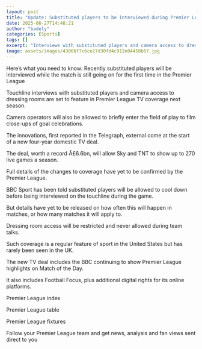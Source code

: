 ```yaml
---
layout: post
title: "Update: Substituted players to be interviewed during Premier League games"
date: 2025-06-27T14:48:21
author: "badely"
categories: [Sports]
tags: []
excerpt: "Interviews with substituted players and camera access to dressing rooms will feature in Premier League TV coverage next season."
image: assets/images/43066f7c6ce27d30fd4c912e04458b67.jpg
---
```


Here’s what you need to know: Recently substituted players will be interviewed while the match is still going on for the first time in the Premier League

Touchline interviews with substituted players and camera access to dressing rooms are set to feature in Premier League TV coverage next season.

Camera operators will also be allowed to briefly enter the field of play to film close-ups of goal celebrations.

The innovations, first reported in the Telegraph, external come at the start of a new four-year domestic TV deal.

The deal, worth a record Â£6.6bn, will allow Sky and TNT to show up to 270 live games a season.

Full details of the changes to coverage have yet to be confirmed by the Premier League.

BBC Sport has been told substituted players will be allowed to cool down before being interviewed on the touchline during the game.

But details have yet to be released on how often this will happen in matches, or how many matches it will apply to.

Dressing room access will be restricted and never allowed during team talks.

Such coverage is a regular feature of sport in the United States but has rarely been seen in the UK.

The new TV deal includes the BBC continuing to show Premier League highlights on Match of the Day.

It also includes Football Focus, plus additional digital rights for its online platforms.

Premier League index

Premier League table

Premier League fixtures

Follow your Premier League team and get news, analysis and fan views sent direct to you

